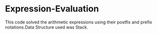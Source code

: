 # Expression-Evaluation

This code solved the arithmetic expressions using their postfix and prefix notations.Data Structure used was Stack.
